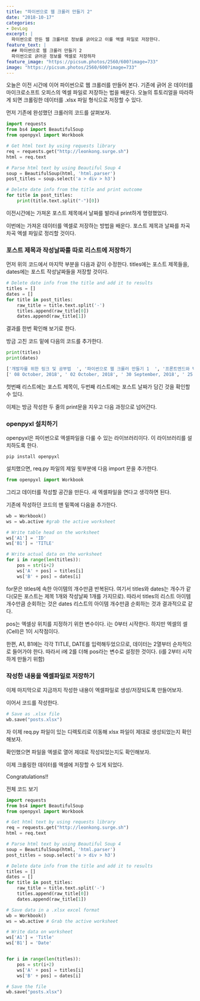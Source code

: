 ```yaml
---
title: "파이썬으로 웹 크롤러 만들기 2"
date: "2018-10-17"
categories:
- DevLog
excerpt: |
  파이썬으로 만든 웹 크롤러로 정보를 긁어오고 이를 엑셀 파일로 저장한다.
feature_text: |
  ## 파이썬으로 웹 크롤러 만들기 2
  파이썬으로 긁어온 정보를 엑셀로 저장하자
feature_image: "https://picsum.photos/2560/600?image=733"
image: "https://picsum.photos/2560/600?image=733"
---
```


오늘은 이전 시간에 이어 파이썬으로 웹 크롤러를 만들어 본다. 기존에 긁어 온 데이터를 마이크로소프트 오피스의 엑셀 파일로 저장하는 법을 배운다. 오늘의 튜토리얼을 따라하게 되면 크롤링한 데이터를 .xlsx 파일 형식으로 저장할 수 있다.

먼저 기존에 완성했던 크롤러의 코드를 살펴보자.

```python
import requests
from bs4 import BeautifulSoup
from openpyxl import Workbook

# Get html text by using requests library
req = requests.get("http://leonkong.surge.sh")
html = req.text

# Parse html text by using Beautiful Soup 4
soup = BeautifulSoup(html, 'html.parser')
post_titles = soup.select('a > div > h3')

# Delete date info from the title and print outcome
for title in post_titles:
    print(title.text.split("-")[0])
```

이전시간에는 가져온 포스트 제목에서 날짜를 발라내 print하게 명령했었다.

이번에는 가져온 데이터를 엑셀로 저장하는 방법을 배운다. 포스트 제목과 날짜를 차곡차곡 엑셀 파일로 정리할 것이다.

### 포스트 제목과 작성날짜를 따로 리스트에 저장하기
먼저 위의 코드에서 마지막 부분을 다음과 같이 수정한다.
titles에는 포스트 제목들을, dates에는 포스트 작성날짜들을 저장할 것이다.

```python
# Delete date info from the title and add it to results
titles = []
dates = []
for title in post_titles:
    raw_title = title.text.split('-')
    titles.append(raw_title[0])
    dates.append(raw_title[1])
```

결과를 한번 확인해 보기로 한다.

방금 고친 코드 밑에 다음의 코드를 추가한다.

```python
print(titles)
print(dates)
```

```python
['개발자를 위한 링크 및 공부법  ', '파이썬으로 웹 크롤러 만들기 1  ', '프론트엔드와 백엔드에 대하여1  ', '프로그래밍 언어  ', '네트워크와 웹이란 무엇인가 2  ', '네트워크와 웹이란 무엇인가 1  ', 'Second Log', 'First Log  ']
[' 08 October, 2018', ' 02 October, 2018', ' 30 September, 2018', ' 25 September, 2018', ' 23 September, 2018', ' 21 September, 2018', ' 10 September, 2018', ' 10 August, 2017']
```

첫번째 리스트에는 포스트 제목이, 두번째 리스트에는 포스트 날짜가 담긴 것을 확인할 수 있다.

이제는 방금 작성한 두 줄의 print문을 지우고 다음 과정으로 넘어간다.

### openpyxl 설치하기
openpyxl은 파이썬으로 엑셀파일을 다룰 수 있는 라이브러리이다. 이 라이브러리를 설치하도록 한다.

```
pip install openpyxl
```

설치했으면, req.py 파일의 제일 윗부분에 다음 import 문을 추가한다.

```python
from openpyxl import Workbook
```

그리고 데이터를 작성할 공간을 만든다. 새 엑셀파일을 연다고 생각하면 된다.

기존에 작성하던 코드의 맨 밑쪽에 다음을 추가한다.

```python
wb = Workbook()
ws = wb.active #grab the active worksheet

# Write table head on the worksheet
ws['A1'] = 'ID'
ws['B1'] = 'TITLE'

# Write actual data on the worksheet
for i in range(len(titles)):
    pos = str(i+2)
    ws['A' + pos] = titles[i]
    ws['B' + pos] = dates[i]
```

for문은 titles에 속한 아이템의 개수만큼 반복된다. 여기서 titles와 dates는 개수가 같다(모든 포스트는 제목 1개와 작성날짜 1개를 가지므로). 따라서 titles의 리스트 아이템 개수만큼 순회하는 것은 dates 리스트의 아이템 개수만큼 순회하는 것과 결과적으로 같다.

pos는 엑셀상 위치를 지정하기 위한 변수이다. i는 0부터 시작한다. 하지만 엑셀의 셀(Cell)은 1이 시작점이다.

한편, A1, B1에는 각각 TITLE, DATE를 입력해두었으므로, 데이터는 2열부터 순차적으로 들어가야 한다. 따라서 i에 2를 더해 pos라는 변수로 설정한 것이다. (i를 2부터 시작하게 만들기 위함)

### 작성한 내용을 엑셀파일로 저장하기
이제 마지막으로 지금까지 작성한 내용이 엑셀파일로 생성/저장되도록 만들어보자.

이어서 코드를 작성한다.

```python
# Save as .xlsx file
wb.save("posts.xlsx")
```

자 이제 req.py 파일이 있는 디렉토리로 이동해 xlsx 파일이 제대로 생성되었는지 확인해보자.

확인했으면 파일을 엑셀로 열어 제대로 작성되었는지도 확인해보자.

이제 크롤링한 데이터를 엑셀에 저장할 수 있게 되었다.

Congratulations!!

전체 코드 보기
```python
import requests
from bs4 import BeautifulSoup
from openpyxl import Workbook

# Get html text by using requests library
req = requests.get("http://leonkong.surge.sh")
html = req.text

# Parse html text by using Beautiful Soup 4
soup = BeautifulSoup(html, 'html.parser')
post_titles = soup.select('a > div > h3')

# Delete date info from the title and add it to results
titles = []
dates = []
for title in post_titles:
    raw_title = title.text.split('-')
    titles.append(raw_title[0])
    dates.append(raw_title[1])

# Save data in a .xlsx excel format
wb = Workbook()
ws = wb.active # Grab the active worksheet

# Write data on worksheet
ws['A1'] = 'Title'
ws['B1'] = 'Date'


for i in range(len(titles)):
    pos = str(i+2)
    ws['A' + pos] = titles[i]
    ws['B' + pos] = dates[i]

# Save the file
wb.save("posts.xlsx")
```
